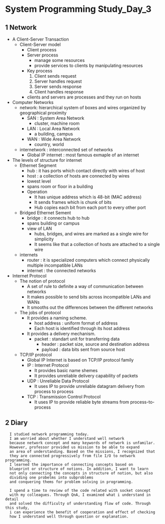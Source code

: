 # System Programming Study_Day_3

## 1 Network 

  - A Client-Server Transaction
      - Client-Server model
          * Client process
          * Server process 
            + manage some resources
            + provide services to clients by manipulating resources
          * Key process
            1. Client sends request
            2. Server handles request
            3. Server sends response
            4. Client handles response
          * clients and servers are processes and they run on hosts 
  - Computer Networks
      - network: hierarchical system of boxes and wires organized by geographical proximity
          * SAN : System Area Network 
            + cluster, machine room
          * LAN : Local Area Network
            + a building, campus
          * WAN : Wide Area Network 
            + country, world
      - internetwork : interconnected set of networks
          * Global IP internet : most famous exmaple of an internet
  - The levels of structure for internet
      - Ethernet Segment
          * hub : it has ports which contact directly with wires of host
          * host : a collection of hosts are connected by wires
          * lowest level
          * spans room or floor in a building
          * Operation
              + It has unique address which is 48-bit (MAC address)
              + It sends frames which is chunk of bits
              + Hub copies each bit from each port to every other port
      - Bridged Ethernet Sement
          * bridge : it connects hub to hub
          * spans building or campus
          * view of LAN
             + hubs, bridges, and wires are marked as a single wire for simplicity
             + It seems like that a collection of hosts are attached to a single wire
      - internets
          * router : it is specialized computers 
                      which connect physically multiple incompatible LANs
          * internet : the connected networks
  - Internet Protocol
      - The notion of protocol 
          * A set of rule to definite a way of communication between networks
          * It makes possible to send bits across incompatible LANs and WANs
          * It smooths out the differences between the different networks
      - The jobs of protocol
          * It provides a naming scheme.
              + host address : uniform format of address
              + Each host is identified through its host address
          * It provides a delivery mechanism.
              + packet : standart unit for transferring data
                 - header : packet size, source and destination address
                 - payload : data bits sent from source host
      - TCP/IP protocol
          *  Global IP Internet is based on TCP/IP protocol family
          *  IP : Internet Protocol
              + It provides basic name shemes
              + It provides unreliable delivery capability of packets
          *  UDP : Unreliable Data Protocol
              + It uses IP to provide unreliable datagram delivery from process to process
          *  TCP : Transmission Control Protocol
              + It uses IP to provide reliable byte streams from process-to-process


## 2 Diary

      I studied network programming today. 
      I am worried about whether I understand well network 
      because network concept and many keywords of network is unfamilar.
      However, professor provided us mission to be able to expand 
      an area of understanding. Based on the missions, I recognized that 
      they are connected progressively from file I/O to network programming.
      I learned the importance of connecting concepts based on 
      blueprint or structure of notions. In addition, I want to learn 
      not only connecting the concepts in structure of notion, but also
      dividing one probelms into subproblems 
      and conquering thems for problem solving in programming.
      
      I spend a time to review of the code related with socket concept 
      with my colleagues. Through QnA, I examined what i understand in detail 
      and solved the difficulty of understanding flow of code. Through this study,
      i can experience the benefit of cooperation and effect of checking 
      how I understand well through question or explanation.
 
